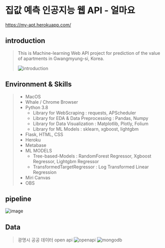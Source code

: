 # 집값 예측 인공지능 웹 API - 얼마요
https://my-apt.herokuapp.com/

## introduction
> This is Machine-learning Web API project for prediction of the value of apartments in Gwangmyung-si, Korea.
> 
> ![introduction](https://user-images.githubusercontent.com/61719257/149120484-8308a144-2f01-43fa-a9e2-d6e39db2e834.gif)

## Environment & Skills
> - MacOS
> - Whale / Chrome Browser
> - Python 3.8
>    - Library for WebScraping : requests, APScheduler
>    - Library for EDA & Data Preprocessing : Pandas, Numpy
>    - Library for Data Visualization : Matplotlib, Plotly, Folium
>    - Library for ML Models : sklearn, xgboost, lightgbm
> - Flask, HTML, CSS
> - Heroku
> - Metabase
> - ML MODELS
>     - Tree-based-Models : RandomForest Regressor, Xgboost Regressor, Lightgbm Regressor
>     - TransformedTargetRegressor : Log Transformed Linear Regression
> - Miri Canvas
> - OBS

## pipeline
![image](https://user-images.githubusercontent.com/61719257/149119826-169cded8-df6b-4c08-ac3b-c5372c0fd07c.png)

## Data
> 광명시 공공 데이터 open api
![openapi](https://user-images.githubusercontent.com/61719257/149121212-cd8dcc58-427c-4843-b382-316ce44f0bce.gif)
![mongodb](https://user-images.githubusercontent.com/61719257/149121228-f84a3828-c7e5-4cdb-881b-61961c768994.gif)
